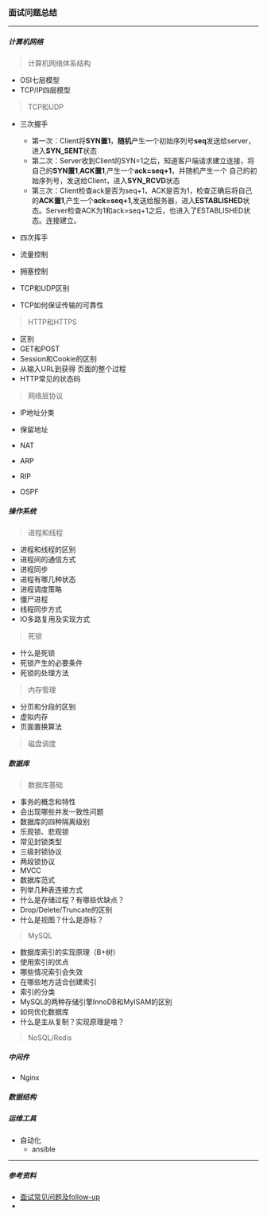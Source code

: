 ### 面试问题总结

---



##### 计算机网络

> 计算机网络体系结构

+ OSI七层模型
+ TCP/IP四层模型

> TCP和UDP

+ 三次握手
  + 第一次：Client将**SYN置1**，**随机**产生一个初始序列号**seq**发送给server，进入**SYN_SENT**状态
  + 第二次：Server收到Client的SYN=1之后，知道客户端请求建立连接，将自己的**SYN置1**,**ACK置1**,产生一个**ack=seq+1**，并随机产生一个 自己的初始序列号，发送给Client，进入**SYN_RCVD**状态
  + 第三次：Client检查ack是否为seq+1，ACK是否为1，检查正确后将自己的**ACK置1**,产生一个**ack=seq+1**,发送给服务器，进入**ESTABLISHED**状态。Server检查ACK为1和ack=seq+1之后，也进入了ESTABLISHED状态。连接建立。

+ 四次挥手
+ 流量控制
+ 拥塞控制
+ TCP和UDP区别
+ TCP如何保证传输的可靠性

> HTTP和HTTPS

+ 区别
+ GET和POST
+ Session和Cookie的区别
+ 从输入URL到获得 页面的整个过程
+ HTTP常见的状态码

>网络层协议

+ IP地址分类

+ 保留地址

+ NAT

+ ARP

+ RIP

+ OSPF

  

##### 操作系统

> 进程和线程

+ 进程和线程的区别
+ 进程间的通信方式
+ 进程同步
+ 进程有哪几种状态
+ 进程调度策略
+ 僵尸进程
+ 线程同步方式
+ IO多路复用及实现方式

> 死锁

+ 什么是死锁
+ 死锁产生的必要条件
+ 死锁的处理方法

> 内存管理

+ 分页和分段的区别
+ 虚拟内存
+ 页面置换算法

> 磁盘调度



##### 数据库

> 数据库基础

+ 事务的概念和特性
+ 会出现哪些并发一致性问题
+ 数据库的四种隔离级别
+ 乐观锁、悲观锁
+ 常见封锁类型
+ 三级封锁协议
+ 两段锁协议
+ MVCC
+ 数据库范式
+ 列举几种表连接方式
+ 什么是存储过程？有哪些优缺点？
+ Drop/Delete/Truncate的区别
+  什么是视图？什么是游标？

> MySQL

+ 数据库索引的实现原理（B+树）
+ 使用索引的优点
+ 哪些情况索引会失效
+ 在哪些地方适合创建索引
+ 索引的分类
+ MySQL的两种存储引擎InnoDB和MyISAM的区别
+ 如何优化数据库
+ 什么是主从复制？实现原理是啥？

> NoSQL/Redis



##### 中间件

+ Nginx



##### 数据结构



##### 运维工具

+ 自动化
  + ansible



----

##### 参考资料

+ [面试常见问题及follow-up](https://github.com/wolverinn/Waking-Up)
+ 




